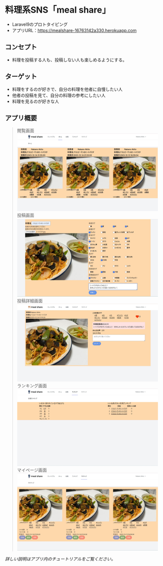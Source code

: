 # 料理系SNS「meal share」
- Laravel9のプロトタイピング
- アプリURL：https://mealshare-16763142a330.herokuapp.com

## コンセプト
- 料理を投稿する人も、投稿しない人も楽しめるようにする。

## ターゲット
- 料理をするのが好きで、自分の料理を他者に自慢したい人
- 他者の投稿を見て、自分の料理の参考にしたい人
- 料理を見るのが好きな人

## アプリ概要
> 閲覧画面
![Image](public/images/index.jpg)
> 投稿画面
![Image](public/images/create.jpg)
> 投稿詳細画面
![Image](public/images/show.jpg)
> ランキング画面
![Image](public/images/ranking.jpg)
> マイページ画面
![Image](public/images/mypage.jpg)

*詳しい説明はアプリ内のチュートリアルをご覧ください。*
